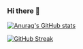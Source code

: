 ### Hi there 👋
[![Anurag's GitHub stats](https://github-readme-stats.vercel.app/api?username=anaschaouki)](https://github.com/anuraghazra/github-readme-stats)

[![GitHub Streak](https://streak-stats.demolab.com?user=anaschaouki&theme=dark&hide_border=true)](https://git.io/streak-stats)
<!--
**anaschaouki/anaschaouki** is a ✨ _special_ ✨ repository because its `README.md` (this file) appears on your GitHub profile.

Here are some ideas to get you started:

- 🔭 I’m currently working on ...
- 🌱 I’m currently learning ...
- 👯 I’m looking to collaborate on ...
- 🤔 I’m looking for help with ...
- 💬 Ask me about ...
- 📫 How to reach me: ...
- 😄 Pronouns: ...
- ⚡ Fun fact: ...
-->
